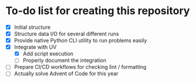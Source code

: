 # To-do list for creating this repository

- [x] Initial structure
- [x] Structure data I/O for several different runs
- [x] Provide native Python CLI utility to run problems easily
- [x] Integrate with UV
	- [x] Add script execution
	- [ ] Properly document the integration
- [ ] Prepare CI/CD workflows for checking lint / formatting
- [ ] Actually solve Advent of Code for this year
